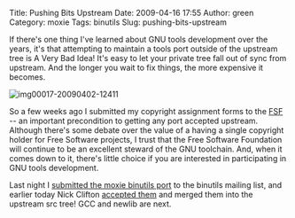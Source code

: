 Title: Pushing Bits Upstream
Date: 2009-04-16 17:55
Author: green
Category: moxie
Tags: binutils
Slug: pushing-bits-upstream

If there's one thing I've learned about GNU tools development over the
years, it's that attempting to maintain a tools port outside of the
upstream tree is A Very Bad Idea! It's easy to let your private tree
fall out of sync from upstream. And the longer you wait to fix things,
the more expensive it becomes.

![img00017-20090402-12411][]

So a few weeks ago I submitted my copyright assignment forms to the
[FSF][] -- an important precondition to getting any port accepted
upstream. Although there's some debate over the value of a having a
single copyright holder for Free Software projects, I trust that the
Free Software Foundation will continue to be an excellent steward of the
GNU toolchain. And, when it comes down to it, there's little choice if
you are interested in participating in GNU tools development.

Last night I [submitted the moxie binutils port][] to the binutils
mailing list, and earlier today Nick Clifton [accepted them][] and
merged them into the upstream src tree! GCC and newlib are next.

  [img00017-20090402-12411]: http://moxielogic.org/blog/wp-content/uploads/2009/04/img00017-20090402-12411-300x225.jpg
    "img00017-20090402-12411"
  [FSF]: http://www.fsf.org
  [submitted the moxie binutils port]: http://sourceware.org/ml/binutils/2009-04/msg00211.html
  [accepted them]: http://sourceware.org/ml/binutils/2009-04/msg00229.html
